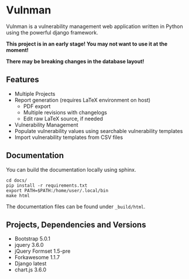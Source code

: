 # Vulnman

Vulnman is a vulnerability management web application written in Python using the powerful django framework.

**This project is in an early stage! You may not want to use it at the moment!**

**There may be breaking changes in the database layout!**


## Features
- Multiple Projects
- Report generation (requires LaTeX environment on host)
    - PDF export
    - Multiple revisions with changelogs
    - Edit raw LaTeX source, if needed
- Vulnerability Management
- Populate vulnerability values using searchable vulnerability templates
- Import vulnerability templates from CSV files


## Documentation
You can build the documentation locally using sphinx.

```
cd docs/
pip install -r requirements.txt
export PATH=$PATH:/home/user/.local/bin
make html
```

The documentation files can be found under `_build/html`.



## Projects, Dependencies and Versions
- Bootstrap 5.0.1
- jquery 3.6.0
- jQuery Formset 1.5-pre
- Forkawesome 1.1.7
- Django latest
- chart.js 3.6.0

